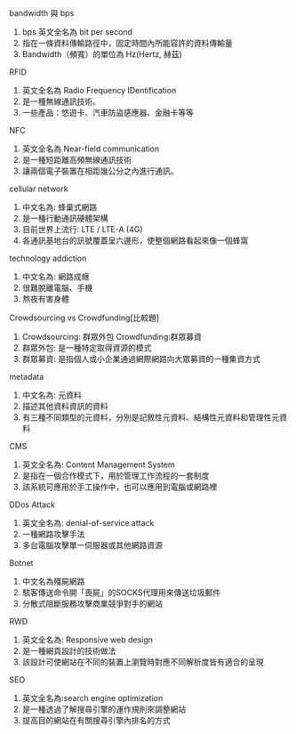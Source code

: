 bandwidth 與 bps 
1. bps 英文全名為 bit per second
2. 指在一條資料傳輸路徑中，固定時間內所能容許的資料傳輸量
3. Bandwidth（頻寬）的單位為 Hz(Hertz, 赫茲)

RFID
1. 英文全名為 Radio Frequency IDentification
2. 是一種無線通訊技術。
3. 一些產品：悠遊卡、汽車防盜感應器、金融卡等等

NFC
1. 英文全名為 Near-field communication
2. 是一種短距離高頻無線通訊技術
3. 讓兩個電子裝置在相距幾公分之內進行通訊。

cellular network
1. 中文名為: 蜂巢式網路
2. 是一種行動通訊硬體架構
3. 目前世界上流行: LTE / LTE-A (4G)
4. 各通訊基地台的訊號覆蓋呈六邊形，使整個網路看起來像一個蜂窩

technology addiction
1. 中文名為: 網路成癮
2. 很難脫離電腦、手機
3. 熬夜有害身體

Crowdsourcing vs Crowdfunding[比較題]
1. Crowdsourcing: 群眾外包     Crowdfunding:群眾募資
2. 群眾外包: 是一種特定取得資源的模式
3. 群眾募資: 是指個人或小企業通過網際網路向大眾募資的一種集資方式

metadata
1. 中文名為: 元資料
2. 描述其他資料資訊的資料
3. 有三種不同類型的元資料，分別是記敘性元資料、結構性元資料和管理性元資料

CMS
1. 英文全名為: Content Management System
2. 是指在一個合作模式下，用於管理工作流程的一套制度
3. 該系統可應用於手工操作中，也可以應用到電腦或網路裡

DDos Attack
1. 英文全名為: denial-of-service attack
2. 一種網路攻擊手法
3. 多台電腦攻擊單一伺服器或其他網路資源

Botnet
1. 中文名為殭屍網路
2. 駭客傳送命令開「喪屍」的SOCKS代理用來傳送垃圾郵件
3. 分散式阻斷服務攻擊商業競爭對手的網站

RWD
1. 英文全名為: Responsive web design
2. 是一種網頁設計的技術做法
3. 該設計可使網站在不同的裝置上瀏覽時對應不同解析度皆有適合的呈現

SEO
1. 英文全名為:search engine optimization
2. 是一種透過了解搜尋引擎的運作規則來調整網站
3. 提高目的網站在有關搜尋引擎內排名的方式
